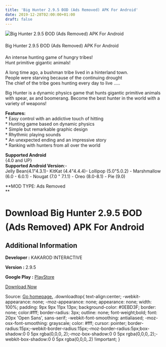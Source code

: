 ```yaml
---
title: 'Big Hunter 2.9.5 ÐOD (Ads Removed) APK For Android'
date: 2019-12-28T02:00:00+01:00
draft: false
---
```


![Big Hunter 2.9.5 ÐOD (Ads Removed) APK For Android](https://i2.wp.com/apkhome.net/wp-content/uploads/2019/11/Big-Hunter-2.9.5-ÐOD-Ads-Removed.png "Big Hunter 2.9.5 ÐOD (Ads Removed) APK For Android")

  

Big Hunter 2.9.5 ÐOD (Ads Removed) APK For Android

An intense hunting game of hungry tribes!  
Hunt primitive gigantic animals!

A long time ago, a bushman tribe lived in a hinterland town.  
People were starving because of the continuing drought  
The chief of the tribe goes hunting every day to live .....

Big Hunter is a dynamic physics game that hunts gigantic primitive animals with spear, ax and boomerang. Become the best hunter in the world with a variety of weapons!

**Features:**  
\* Easy control with an addictive touch of hitting  
\* Hunting game based on dynamic physics  
\* Simple but remarkable graphic design  
\* Rhythmic playing sounds  
\* An unexpected ending and an impressive story  
\* Ranking with hunters from all over the world

**Supported Android**  
{4.0 and UP}  
**Supported Android Version**:-  
Jelly Bean(4.1"4.3.1)- KitKat (4.4"4.4.4)- Lollipop (5.0"5.0.2) - Marshmallow (6.0 - 6.0.1) - Nougat (7.0 " 7.1.1) - Oreo (8.0-8.1) - Pie (9.0)

**MOD TYPE: Ads Removed  
**

Download Big Hunter 2.9.5 ÐOD (Ads Removed) APK For Android
============================================================

Additional Information
----------------------

**Developer :** KAKAROD INTERACTIVE

**Version :** 2.9.5

**Google Play :** [PlayStore](https://play.google.com/store/apps/details?id=com.kakarod.bighunter)

  

[Download Now](https://store4app.co/post/big-hunter-2-9-5-od-ads-removed-apk-for-android_1574105836)

  
Source: [Go homepage.](https://store4app.co/post/big-hunter-2-9-5-od-ads-removed-apk-for-android_1574105836) .downloadtop{ text-align:center; -webkit-appearance: none; -moz-appearance: none; appearance: none; width: 100%; padding: 9px 9px 11px 13px; background-color: #0EBD3F; border: none; color:#fff; border-radius: 3px; outline: none; font-weight;bold; font: 20px 'Open Sans', sans-serif; -webkit-font-smoothing: antialiased; -moz-osx-font-smoothing: grayscale; color: #fff; cursor: pointer; border-radius:15px;-webkit-border-radius:15px;-moz-border-radius:5px;box-shadow:0 0 5px rgba(0,0,0,.2);-moz-box-shadow:0 0 5px rgba(0,0,0,.2);-webkit-box-shadow:0 0 5px rgba(0,0,0,.2) !important; }